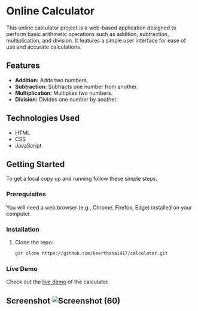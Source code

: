 # Online Calculator

This online calculator project is a web-based application designed to perform basic arithmetic operations such as addition, subtraction, multiplication, and division. It features a simple user interface for ease of use and accurate calculations.

## Features

- **Addition:** Adds two numbers.
- **Subtraction:** Subtracts one number from another.
- **Multiplication:** Multiplies two numbers.
- **Division:** Divides one number by another.

## Technologies Used

- HTML
- CSS
- JavaScript

## Getting Started

To get a local copy up and running follow these simple steps.

### Prerequisites

You will need a web browser (e.g., Chrome, Firefox, Edge) installed on your computer.

### Installation

1. Clone the repo:
   ```sh
   git clone https://github.com/keerthana1417/calculator.git
### Live Demo

Check out the [live demo](https://keerthana1417.github.io/calculator/) of the calculator.

## Screenshot                       ![Screenshot (60)](https://github.com/Keerthana1417/calculator/assets/126092175/f10a6fa2-8931-4663-9d02-142bc33e79a8)
